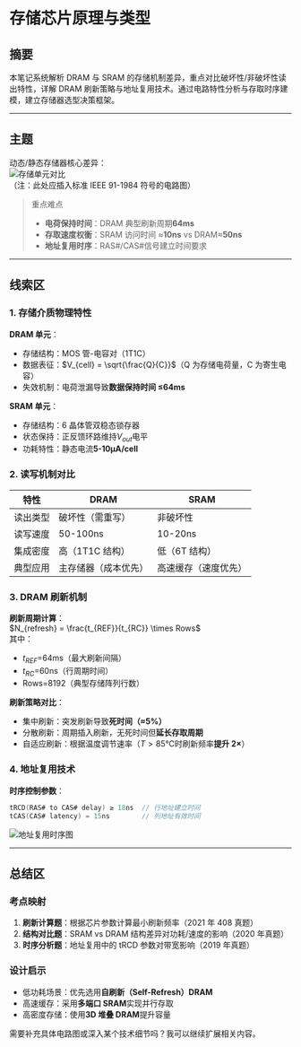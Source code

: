 # 存储芯片原理与类型

## 摘要

本笔记系统解析 DRAM 与 SRAM 的存储机制差异，重点对比破坏性/非破坏性读出特性，详解 DRAM 刷新策略与地址复用技术。通过电路特性分析与存取时序建模，建立存储器选型决策框架。

---

## 主题

动态/静态存储器核心差异：  
![存储单元对比]()  
（注：此处应插入标准 IEEE 91-1984 符号的电路图）

> 重点难点
>
> - **电荷保持时间**：DRAM 典型刷新周期**64ms**
> - **存取速度权衡**：SRAM 访问时间 ≈**10ns** vs DRAM≈**50ns**
> - **地址复用时序**：RAS#/CAS#信号建立时间要求

---

## 线索区

### 1. 存储介质物理特性

**DRAM 单元**：

- 存储结构：MOS 管-电容对（1T1C）
- 数据表征：$V_{cell} = \sqrt{\frac{Q}{C}}$（Q 为存储电荷量，C 为寄生电容）
- 失效机制：电荷泄漏导致**数据保持时间 ≤64ms**

**SRAM 单元**：

- 存储结构：6 晶体管双稳态锁存器
- 状态保持：正反馈环路维持$V_{out}$电平
- 功耗特性：静态电流**5-10μA/cell**

### 2. 读写机制对比

| 特性     | DRAM                 | SRAM                 |
| -------- | -------------------- | -------------------- |
| 读出类型 | 破坏性（需重写）     | 非破坏性             |
| 读写速度 | 50-100ns             | 10-20ns              |
| 集成密度 | 高（1T1C 结构）      | 低（6T 结构）        |
| 典型应用 | 主存储器（成本优先） | 高速缓存（速度优先） |

### 3. DRAM 刷新机制

**刷新周期计算**：  
$N_{refresh} = \frac{t_{REF}}{t_{RC}} \times Rows$  
其中：

- $t_{REF}$=64ms（最大刷新间隔）
- $t_{RC}$=60ns（行周期时间）
- Rows=8192（典型存储阵列行数）

**刷新策略对比**：

- 集中刷新：突发刷新导致**死时间（≈5%）**
- 分散刷新：周期插入刷新，无死时间但**延长存取周期**
- 自适应刷新：根据温度调节速率（$T>85℃$时刷新频率**提升 2×**）

### 4. 地址复用技术

**时序控制参数**：

```verilog
tRCD(RAS# to CAS# delay) ≥ 18ns  // 行地址建立时间
tCAS(CAS# latency) = 15ns        // 列地址有效时间
```

![地址复用时序图]()

---

## 总结区

### 考点映射

1. **刷新计算题**：根据芯片参数计算最小刷新频率（2021 年 408 真题）
2. **结构对比题**：SRAM vs DRAM 结构差异对功耗/速度的影响（2020 年真题）
3. **时序分析题**：地址复用中的 tRCD 参数对带宽影响（2019 年真题）

### 设计启示

- 低功耗场景：优先选用**自刷新（Self-Refresh）DRAM**
- 高速缓存：采用**多端口 SRAM**实现并行存取
- 高密度存储：使用**3D 堆叠 DRAM**提升容量

需要补充具体电路图或深入某个技术细节吗？我可以继续扩展相关内容。
